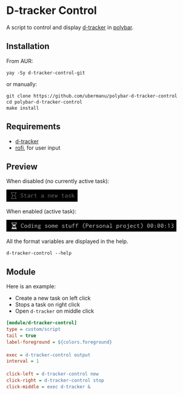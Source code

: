 # D-tracker Control

A script to control and display [d-tracker](https://github.com/drmargarido/d-tracker) in [polybar](https://github.com/polybar/polybar).

## Installation

From AUR:

    yay -Sy d-tracker-control-git

or manually:

    git clone https://github.com/ubermanu/polybar-d-tracker-control
    cd polybar-d-tracker-control
    make install

## Requirements

 * [d-tracker](https://github.com/drmargarido/d-tracker)
 * [rofi](https://github.com/davatorium/rofi), for user input

## Preview

When disabled (no currently active task):

![inactive](screenshots/inactive.jpg)

When enabled (active task):

 ![running.png](screenshots/running.jpg)

All the format variables are displayed in the help.

    d-tracker-control --help

## Module

Here is an example:

* Create a new task on left click
* Stops a task on right click
* Open `d-tracker` on middle click

```ini
[module/d-tracker-control]
type = custom/script
tail = true
label-foreground = ${colors.foreground}

exec = d-tracker-control output
interval = 1

click-left = d-tracker-control new
click-right = d-tracker-control stop
click-middle = exec d-tracker &
```
